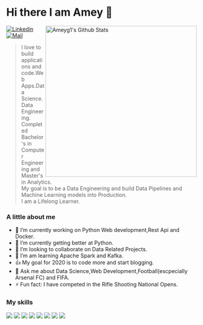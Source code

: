 # Hi there I am Amey 👋
[<img align="right" width="400" src="https://github-readme-stats.vercel.app/api?username=Ameyg1&&show_icons=true&theme=dracula&count_private=true" alt="Ameyg1's Github Stats"/>](https://github.com/Ameyg1)

[![Linkedin](https://img.shields.io/badge/linkedin-%230077B5.svg?&style=for-the-badge&logo=linkedin&logoColor=white)](https://www.linkedin.com/in/amey-ghodke-76a4b1138/)
[![Mail](https://img.shields.io/badge/gmail-%23D14836.svg?&style=for-the-badge&logo=gmail&logoColor=white)](mailto:ameyg1@gmail.com)

>I love to build applications and code.Web Apps.Data Science.Data Engineering. </br>
> Completed Bachelor's in Computer Engineering and Master's in Analytics. </br>
>My goal is to be a Data Engineering and build Data Pipelines and Machine Learning models into Production.</br>
>I am a Lifelong Learner.


### A little about me
- 🔭 I’m currently working on Python Web development,Rest Api and Docker.
- 🌱 I’m currently getting better at Python.
- 👯 I’m looking to collaborate on Data Related Projects.
- 🤔 I’m am learning Apache Spark and Kafka.
- :thumbsup: My goal for 2020 is to code more and start blogging.
- 💬 Ask me about Data Science,Web Development,Football(escpecially Arsenal FC) and FIFA.
- ⚡ Fun fact: I have competed in the Rifle Shooting National Opens.

### My skills
<img src="https://img.shields.io/badge/python%20-%2314354C.svg?&style=for-the-badge&logo=python&logoColor=white"/> <img src="https://img.shields.io/badge/r-%23276DC3.svg?&style=for-the-badge&logo=r&logoColor=white"/> <img src="https://img.shields.io/badge/markdown-%23000000.svg?&style=for-the-badge&logo=markdown&logoColor=white"/> <img src="https://img.shields.io/badge/react%20-%2320232a.svg?&style=for-the-badge&logo=react&logoColor=%2361DAFB"/>
<img src="https://img.shields.io/badge/flask%20-%23000.svg?&style=for-the-badge&logo=flask&logoColor=white"/> <img src="https://img.shields.io/badge/mysql-%2300f.svg?&style=for-the-badge&logo=mysql&logoColor=white"/> <img src="https://img.shields.io/badge/sqlite-%2307405e.svg?&style=for-the-badge&logo=sqlite&logoColor=white"/> <img src="https://img.shields.io/badge/node.js%20-%2343853D.svg?&style=for-the-badge&logo=node.js&logoColor=white"/>
